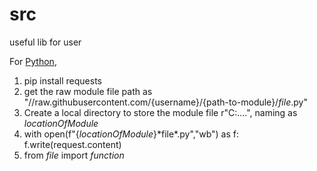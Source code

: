 # src
useful lib for user

For [Python](Python3),
  1. pip install requests
  2. get the raw module file path as "//raw.githubusercontent.com/{username}/{path-to-module}/*file*.py"
  3. Create a local directory to store the module file r"C:\....", naming as *locationOfModule*
  4. with open(f"{*locationOfModule*}\*file*.py","wb") as f: f.write(request.content)
  5. from *file* import *function*
